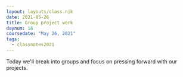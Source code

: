 ```yaml
---
layout: layouts/class.njk
date: 2021-05-26
title: Group project work
daynum: 18
coursedate: "May 26, 2021"
tags:
  - classnotes2021
---
```


Today we'll break into groups and focus on pressing forward with our projects.
